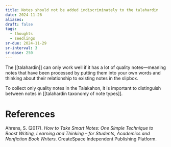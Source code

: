 ```yaml
---
title: Notes should not be added indiscriminately to the talahardin
date: 2024-11-26
aliases: 
draft: false
tags:
  - thoughts
  - seedlings
sr-due: 2024-11-29
sr-interval: 3
sr-ease: 250
---
```

The [[talahardin]] can only work well if it has a lot of quality notes—meaning notes that have been processed by putting them into your own words and thinking about their relationship to existing notes in the slipbox.

To collect only quality notes in the Talakahon, it is important to distinguish between notes in [[talahardin taxonomy of note types]].

# References

Ahrens, S. (2017). *How to Take Smart Notes: One Simple Technique to Boost Writing, Learning and Thinking – for Students, Academics and Nonfiction Book Writers*. CreateSpace Independent Publishing Platform.

